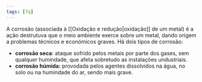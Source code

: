 ```yaml
---
tags: [fq]
---
```


A corrosão (associada à [[Oxidação e redução|oxidação]] de um metal) é a ação destrutuva que o meio ambiente exerce sobre um metal, dando origem a problemas técnicos e económicos graves. Há dois tipos de corrosão:
- **corrosão seca**: ataque sofrido pelos metais por parte dos gases, sem qualquer humindade, que afeta sobretudo as instalações undustriais.
- **corrosão húmida:** provodada pelos agentes dissolvidos na água, no solo ou na humindade do ar, sendo mais grave.
